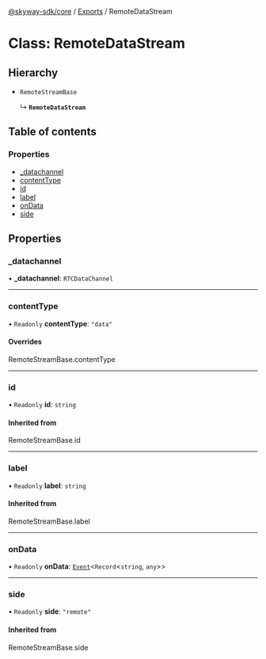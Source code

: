 [@skyway-sdk/core](../README.md) / [Exports](../modules.md) / RemoteDataStream

# Class: RemoteDataStream

## Hierarchy

- `RemoteStreamBase`

  ↳ **`RemoteDataStream`**

## Table of contents

### Properties

- [\_datachannel](RemoteDataStream.md#_datachannel)
- [contentType](RemoteDataStream.md#contenttype)
- [id](RemoteDataStream.md#id)
- [label](RemoteDataStream.md#label)
- [onData](RemoteDataStream.md#ondata)
- [side](RemoteDataStream.md#side)

## Properties

### \_datachannel

• **\_datachannel**: `RTCDataChannel`

___

### contentType

• `Readonly` **contentType**: ``"data"``

#### Overrides

RemoteStreamBase.contentType

___

### id

• `Readonly` **id**: `string`

#### Inherited from

RemoteStreamBase.id

___

### label

• `Readonly` **label**: `string`

#### Inherited from

RemoteStreamBase.label

___

### onData

• `Readonly` **onData**: [`Event`](Event.md)<`Record`<`string`, `any`\>\>

___

### side

• `Readonly` **side**: ``"remote"``

#### Inherited from

RemoteStreamBase.side

